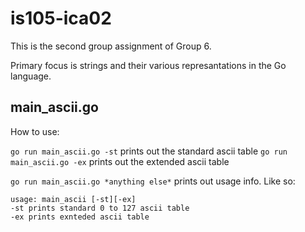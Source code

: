 # is105-ica02

This is the second group assignment of Group 6.

Primary focus is strings and their various represantations in the Go language.

## main_ascii.go

How to use: 

`go run main_ascii.go -st` prints out the standard ascii table
`go run main_ascii.go -ex` prints out the extended ascii table

`go run main_ascii.go *anything else*` prints out usage info.
Like so:

```
usage: main_ascii [-st][-ex]
-st	prints standard 0 to 127 ascii table
-ex	prints exnteded ascii table
```
